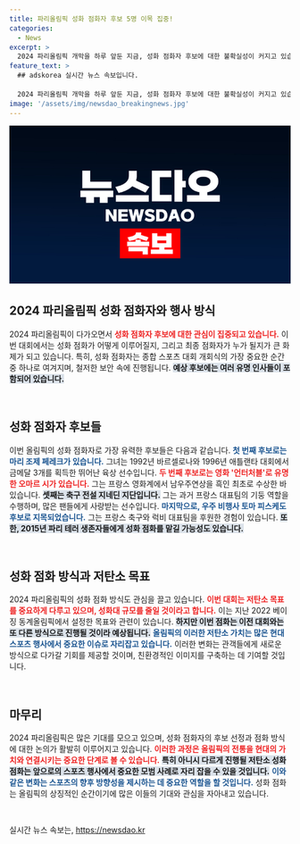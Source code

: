 ```yaml
---
title: 파리올림픽 성화 점화자 후보 5명 이목 집중!
categories:
  - News
excerpt: >
  2024 파리올림픽 개막을 하루 앞둔 지금, 성화 점화자 후보에 대한 불확실성이 커지고 있습니다! 마리 조제 페레크, 오마르 시, 지단 등 스타들 중 누가 마지막 순간의 영광을 차지할까요? 궁금증을 자아내는 이번 성화 점화의 방식과 후보들에 대한 모든 정보를 확인해보세요!
feature_text: >
  ## adskorea 실시간 뉴스 속보입니다.

  2024 파리올림픽 개막을 하루 앞둔 지금, 성화 점화자 후보에 대한 불확실성이 커지고 있습니다! 마리 조제 페레크, 오마르 시, 지단 등 스타들 중 누가 마지막 순간의 영광을 차지할까요? 궁금증을 자아내는 이번 성화 점화의 방식과 후보들에 대한 모든 정보를 확인해보세요!
image: '/assets/img/newsdao_breakingnews.jpg'
---
```


<p><img src="/assets/img/newsdao_breakingnews.jpg" alt="adskorea 속보" /></p>

<h2 data-ke-size="size26">2024 파리올림픽 성화 점화자와 행사 방식</h2>

<p data-ke-size="size16">2024 파리올림픽이 다가오면서 <b><span style="color: #ee2323;">성화 점화자 후보에 대한 관심이 집중되고 있습니다.</span></b> 이번 대회에서는 성화 점화가 어떻게 이루어질지, 그리고 최종 점화자가 누가 될지가 큰 화제가 되고 있습니다. 특히, 성화 점화자는 종합 스포츠 대회 개회식의 가장 중요한 순간 중 하나로 여겨지며, 철저한 보안 속에 진행됩니다. <b><span style="background-color: #21538527;">예상 후보에는 여러 유명 인사들이 포함되어 있습니다.</span></b> </p>

<p data-ke-size="size16">&nbsp;</p>

<h2 data-ke-size="size26">성화 점화자 후보들</h2>

<p data-ke-size="size16">이번 올림픽의 성화 점화자로 가장 유력한 후보들은 다음과 같습니다. <b><span style="color: #1a5490;">첫 번째 후보로는 마리 조제 페레크가 있습니다.</span></b> 그녀는 1992년 바르셀로나와 1996년 애틀랜타 대회에서 금메달 3개를 획득한 뛰어난 육상 선수입니다. <b><span style="color: #ee2323;">두 번째 후보로는 영화 '언터처블'로 유명한 오마르 시가 있습니다.</span></b> 그는 프랑스 영화계에서 남우주연상을 흑인 최초로 수상한 바 있습니다. <b><span style="background-color: #21538527;">셋째는 축구 전설 지네딘 지단입니다.</span></b> 그는 과거 프랑스 대표팀의 기둥 역할을 수행하며, 많은 팬들에게 사랑받는 선수입니다. <b><span style="color: #1a5490;">마지막으로, 우주 비행사 토마 피스케도 후보로 지목되었습니다.</span></b> 그는 프랑스 축구와 럭비 대표팀을 후원한 경험이 있습니다. <b><span style="background-color: #21538527;">또한, 2015년 파리 테러 생존자들에게 성화 점화를 맡길 가능성도 있습니다.</span></b> </p>

<p data-ke-size="size16">&nbsp;</p>

<h2 data-ke-size="size26">성화 점화 방식과 저탄소 목표</h2>

<p data-ke-size="size16">2024 파리올림픽의 성화 점화 방식도 관심을 끌고 있습니다. <b><span style="color: #ee2323;">이번 대회는 저탄소 목표를 중요하게 다루고 있으며, 성화대 규모를 줄일 것이라고 합니다.</span></b> 이는 지난 2022 베이징 동계올림픽에서 설정한 목표와 관련이 있습니다. <b><span style="background-color: #21538527;">하지만 이번 점화는 이전 대회와는 또 다른 방식으로 진행될 것이라 예상됩니다.</span></b> <b><span style="color: #1a5490;">올림픽의 이러한 저탄소 가치는 많은 현대 스포츠 행사에서 중요한 이슈로 자리잡고 있습니다.</span></b> 이러한 변화는 관객들에게 새로운 방식으로 다가갈 기회를 제공할 것이며, 친환경적인 이미지를 구축하는 데 기여할 것입니다.</p>

<p data-ke-size="size16">&nbsp;</p>

<h2 data-ke-size="size26">마무리</h2>

<p data-ke-size="size16">2024 파리올림픽은 많은 기대를 모으고 있으며, 성화 점화자의 후보 선정과 점화 방식에 대한 논의가 활발히 이루어지고 있습니다. <b><span style="color: #ee2323;">이러한 과정은 올림픽의 전통을 현대의 가치와 연결시키는 중요한 단계로 볼 수 있습니다.</span></b> <b><span style="background-color: #21538527;">특히 아니시 다르게 진행될 저탄소 성화 점화는 앞으로의 스포츠 행사에서 중요한 모범 사례로 자리 잡을 수 있을 것입니다.</span></b> <b><span style="color: #1a5490;">이와 같은 변화는 스포츠의 향후 방향성을 제시하는 데 중요한 역할을 할 것입니다.</span></b> 성화 점화는 올림픽의 상징적인 순간이기에 많은 이들의 기대와 관심을 자아내고 있습니다. </p>

<p data-ke-size="size16">&nbsp;</p>
실시간 뉴스 속보는, <a href="https://newsdao.kr" rel="dofollow">https://newsdao.kr</a>


